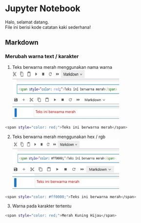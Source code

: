 # Jupyter Notebook  

Halo, selamat datang.   
File ini berisi kode catatan kaki sederhana!   

## Markdown 
### Merubah warna text / karakter  
1. Teks berwarna merah menggunakan nama warna  
<img src="img/JupNot/01.jpg" width="350" height="80"> <img src="img/JupNot/02.jpg" width="350" height="80">   
```bash
<span style="color: red;">Teks ini berwarna merah</span>
```  
2. Teks berwarna merah menggunakan hex / rgb  
<img src="img/JupNot/03.jpg" width="350" height="80"> <img src="img/JupNot/04.jpg" width="350" height="80">  
```bash
<span style="color: #ff0000;">Teks ini berwarna merah</span>  
```  
3. Warna pada karakter tertentu  
```bash
<span style="color: red;">Merah Kuning Hijau</span>
```  
